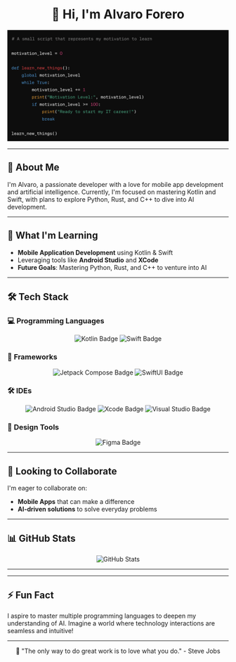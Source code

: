 <h1 align="center">👋 Hi, I'm Alvaro Forero </h1>

<p align="center">
   <img src="https://github.com/AlGSyntax/AlGSyntax/blob/main/Bildschirmfoto%202024-05-04%20um%2010.23.49.png?raw=true" alt="Banner about Alvaro" width="600"/>
</p>

---

## 👀 About Me
I'm Alvaro, a passionate developer with a love for mobile app development and artificial intelligence. Currently, I'm focused on mastering Kotlin and Swift, with plans to explore Python, Rust, and C++ to dive into AI development.

---

## 🌱 What I'm Learning
- **Mobile Application Development** using Kotlin & Swift
- Leveraging tools like **Android Studio** and **XCode**
- **Future Goals**: Mastering Python, Rust, and C++ to venture into AI 

---

## 🛠 Tech Stack
### 💻 **Programming Languages**
<p align="center">
   <img src="https://img.shields.io/badge/Kotlin-0095D5?style=for-the-badge&logo=kotlin&logoColor=white" alt="Kotlin Badge"/>
   <img src="https://img.shields.io/badge/Swift-FA7343?style=for-the-badge&logo=swift&logoColor=white" alt="Swift Badge"/>
</p>

### 🧰 **Frameworks**
<p align="center">
   <img src="https://img.shields.io/badge/Jetpack%20Compose-4285F4?style=for-the-badge&logo=jetpack-compose&logoColor=white" alt="Jetpack Compose Badge"/>
   <img src="https://img.shields.io/badge/SwiftUI-006AFF?style=for-the-badge&logo=swift&logoColor=white" alt="SwiftUI Badge"/>
</p>

### 🛠 **IDEs**
<p align="center">
   <img src="https://img.shields.io/badge/Android_Studio-3DDC84?style=for-the-badge&logo=android-studio&logoColor=white" alt="Android Studio Badge"/>
   <img src="https://img.shields.io/badge/Xcode-1575F9?style=for-the-badge&logo=xcode&logoColor=white" alt="Xcode Badge"/>
   <img src="https://img.shields.io/badge/Visual_Studio-5C2D91?style=for-the-badge&logo=visual-studio&logoColor=white" alt="Visual Studio Badge"/>
</p>

### 🎨 **Design Tools**
<p align="center">
   <img src="https://img.shields.io/badge/Figma-F24E1E?style=for-the-badge&logo=figma&logoColor=white" alt="Figma Badge"/>
</p>

---

## 💞️ Looking to Collaborate
I'm eager to collaborate on:
- **Mobile Apps** that can make a difference
- **AI-driven solutions** to solve everyday problems

---

## 📊 GitHub Stats
<p align="center">
   <img src="https://github-readme-stats.vercel.app/api?username=AlGSyntax&show_icons=true&theme=radical" alt="GitHub Stats" />
</p>

---



---

## ⚡ Fun Fact
I aspire to master multiple programming languages to deepen my understanding of AI. Imagine a world where technology interactions are seamless and intuitive!

---



<p align="center">
   🚀 "The only way to do great work is to love what you do." - Steve Jobs
</p>
